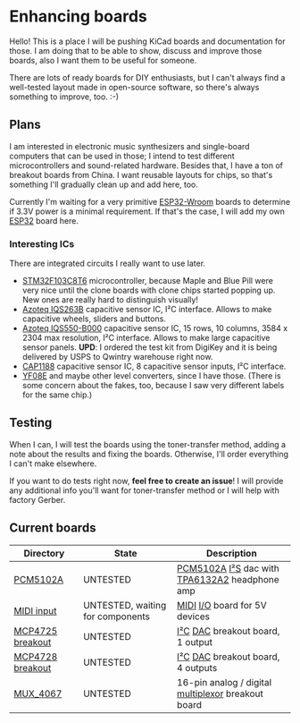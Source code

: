 # Enhancing boards

Hello! This is a place I will be pushing KiCad boards and documentation for those.
I am doing that to be able to show, discuss and improve those boards, also I want them to be useful for someone.

There are lots of ready boards for DIY enthusiasts, but I can't always find a well-tested layout made in open-source software, so there's always something to improve, too. :-)

## Plans
I am interested in electronic music synthesizers and single-board computers that can be used in those; I intend to test different microcontrollers and sound-related hardware. Besides that, I have a ton of breakout boards from China. I want reusable layouts for chips, so that's something I'll gradually clean up and add here, too.

Currently I'm waiting for a very primitive [ESP32-Wroom](https://www.espressif.com/sites/default/files/documentation/esp32-wroom-32_datasheet_en.pdf) boards to determine if 3.3V power is a minimal requirement.
If that's the case, I will add my own [ESP32](https://www.espressif.com/en/products/socs/esp32) board here.

### Interesting ICs
There are integrated circuits I really want to use later.

* [STM32F103C8T6](https://www.st.com/resource/en/datasheet/stm32f103c8.pdf) microcontroller, because Maple and Blue Pill were very nice until the clone boards with clone chips started popping up. New ones are really hard to distinguish visually!
* [Azoteq IQS263B](https://www.azoteq.com/product/iqs263b/) capacitive sensor IC, I²C interface. Allows to make capacitive wheels, sliders and buttons.
* [Azoteq IQS550-B000](https://www.azoteq.com/product/iqs550-b000/) capacitive sensor IC, 15 rows, 10 columns, 3584 x 2304 max resolution, I²C interface. Allows to make large capacitive sensor panels. **UPD**: I ordered the test kit from DigiKey and it is being delivered by USPS to Qwintry warehouse right now.
* [CAP1188](https://www.microchip.com/wwwproducts/en/CAP1188) capacitive sensor IC, 8 capacitive sensor inputs, I²C interface.
* [YF08E](https://www.ti.com/lit/ds/symlink/txs0108e.pdf) and maybe other level converters, since I have those. (There is some concern about the fakes, too, because I saw very different labels for the same chip.)

## Testing

When I can, I will test the boards using the toner-transfer method, adding a note about the results and fixing the boards. Otherwise, I'll order everything I can't make elsewhere.

If you want to do tests right now, **feel free to create an issue**! I will provide any additional info you'll want for toner-transfer method or I will help with factory Gerber.

## Current boards

| Directory                             | State                            | Description                                         |
| ------------------------------------- | -------------------------------- | --------------------------------------------------- |
| [PCM5102A](/PCM5102A)                 | UNTESTED                         | [PCM5102A](https://www.ti.com/product/PCM5102A) [I²S](https://en.wikipedia.org/wiki/I%C2%B2S) dac with [TPA6132A2](https://www.ti.com/product/TPA6132A2) headphone amp |
| [MIDI input](/MIDI_input)             | UNTESTED, waiting for components | [MIDI](https://en.wikipedia.org/wiki/MIDI) [I/O](https://en.wikipedia.org/wiki/Input/output) board for 5V devices                       |
| [MCP4725 breakout](/MCP4725_breakout) | UNTESTED                         | [I²C](https://en.wikipedia.org/wiki/I%C2%B2C) [DAC](https://en.wikipedia.org/wiki/Digital-to-analog_converter) breakout board, 1 output                    |
| [MCP4728 breakout](/MCP4728_breakout) | UNTESTED                         | [I²C](https://en.wikipedia.org/wiki/I%C2%B2C) [DAC](https://en.wikipedia.org/wiki/Digital-to-analog_converter) breakout board, 4 outputs                   |
| [MUX_4067](/MUX_4067)                 | UNTESTED                         | 16-pin analog / digital [multiplexor](https://en.wikipedia.org/wiki/Multiplexer) breakout board  |




